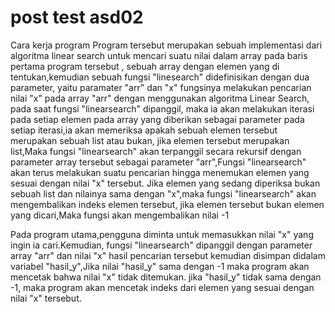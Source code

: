 # post test asd02
Cara kerja program
Program tersebut merupakan sebuah implementasi dari algoritma linear search untuk mencari suatu nilai dalam array 
pada baris pertama program tersebut , sebuah array dengan elemen yang di tentukan,kemudian sebuah fungsi "linesearch" didefinisikan dengan dua parameter,
yaitu paramater "arr" dan "x" fungsinya melakukan pencarian nilai "x" pada array "arr" dengan menggunakan algoritma Linear Search,
pada saat fungsi "linearsearch" dipanggil, maka ia akan melakukan iterasi pada setiap elemen pada array yang diberikan sebagai parameter
pada setiap iterasi,ia akan memeriksa apakah sebuah  elemen tersebut merupakan sebuah list atau bukan, jika elemen tersebut merupakan list,Maka fungsi "linearsearch"
akan terpanggil secara rekursif dengan parameter array tersebut sebagai parameter "arr",Fungsi "linearsearch" akan terus melakukan suatu pencarian hingga menemukan 
elemen yang sesuai dengan nilai "x" tersebut.
Jika elemen yang sedang diperiksa bukan sebuah list dan nilainya sama dengan "x",maka fungsi "linearsearch" akan mengembalikan indeks elemen tersebut,
jika elemen tersebut bukan elemen yang dicari,Maka fungsi akan mengembalikan nilai -1

Pada program utama,pengguna diminta untuk memasukkan nilai "x" yang ingin ia cari.Kemudian, fungsi "linearsearch" dipanggil dengan parameter array "arr" dan nilai "x"
hasil pencarian tersebut kemudian disimpan didalam variabel "hasil_y",Jika nilai "hasil_y" sama dengan -1 maka program akan mencetak bahwa nilai "x" tidak ditemukan.
jika "hasil_y" tidak sama dengan -1, maka program akan mencetak indeks dari elemen yang sesuai dengan nilai "x" tersebut.
